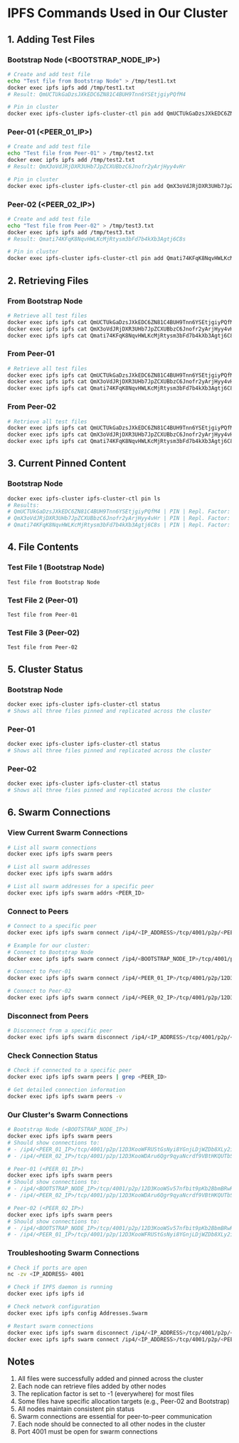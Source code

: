 # IPFS Commands Used in Our Cluster

## 1. Adding Test Files

### Bootstrap Node (<BOOTSTRAP_NODE_IP>)
```bash
# Create and add test file
echo "Test file from Bootstrap Node" > /tmp/test1.txt
docker exec ipfs ipfs add /tmp/test1.txt
# Result: QmUCTUkGaDzsJXkEDC6ZN81C4BUH9Tnn6YSEtjgiyPQfM4

# Pin in cluster
docker exec ipfs-cluster ipfs-cluster-ctl pin add QmUCTUkGaDzsJXkEDC6ZN81C4BUH9Tnn6YSEtjgiyPQfM4
```

### Peer-01 (<PEER_01_IP>)
```bash
# Create and add test file
echo "Test file from Peer-01" > /tmp/test2.txt
docker exec ipfs ipfs add /tmp/test2.txt
# Result: QmX3oVdJRjDXR3UHb7JpZCXUBbzC6Jnofr2yArjHyy4vHr

# Pin in cluster
docker exec ipfs-cluster ipfs-cluster-ctl pin add QmX3oVdJRjDXR3UHb7JpZCXUBbzC6Jnofr2yArjHyy4vHr
```

### Peer-02 (<PEER_02_IP>)
```bash
# Create and add test file
echo "Test file from Peer-02" > /tmp/test3.txt
docker exec ipfs ipfs add /tmp/test3.txt
# Result: Qmati74KFqK8NqvHWLKcMjRtysm3bFd7b4kXb3Agtj6C8s

# Pin in cluster
docker exec ipfs-cluster ipfs-cluster-ctl pin add Qmati74KFqK8NqvHWLKcMjRtysm3bFd7b4kXb3Agtj6C8s
```

## 2. Retrieving Files

### From Bootstrap Node
```bash
# Retrieve all test files
docker exec ipfs ipfs cat QmUCTUkGaDzsJXkEDC6ZN81C4BUH9Tnn6YSEtjgiyPQfM4
docker exec ipfs ipfs cat QmX3oVdJRjDXR3UHb7JpZCXUBbzC6Jnofr2yArjHyy4vHr
docker exec ipfs ipfs cat Qmati74KFqK8NqvHWLKcMjRtysm3bFd7b4kXb3Agtj6C8s
```

### From Peer-01
```bash
# Retrieve all test files
docker exec ipfs ipfs cat QmUCTUkGaDzsJXkEDC6ZN81C4BUH9Tnn6YSEtjgiyPQfM4
docker exec ipfs ipfs cat QmX3oVdJRjDXR3UHb7JpZCXUBbzC6Jnofr2yArjHyy4vHr
docker exec ipfs ipfs cat Qmati74KFqK8NqvHWLKcMjRtysm3bFd7b4kXb3Agtj6C8s
```

### From Peer-02
```bash
# Retrieve all test files
docker exec ipfs ipfs cat QmUCTUkGaDzsJXkEDC6ZN81C4BUH9Tnn6YSEtjgiyPQfM4
docker exec ipfs ipfs cat QmX3oVdJRjDXR3UHb7JpZCXUBbzC6Jnofr2yArjHyy4vHr
docker exec ipfs ipfs cat Qmati74KFqK8NqvHWLKcMjRtysm3bFd7b4kXb3Agtj6C8s
```

## 3. Current Pinned Content

### Bootstrap Node
```bash
docker exec ipfs-cluster ipfs-cluster-ctl pin ls
# Results:
# QmUCTUkGaDzsJXkEDC6ZN81C4BUH9Tnn6YSEtjgiyPQfM4 | PIN | Repl. Factor: -1 | Allocations: [everywhere]
# QmX3oVdJRjDXR3UHb7JpZCXUBbzC6Jnofr2yArjHyy4vHr | PIN | Repl. Factor: -1 | Allocations: [everywhere]
# Qmati74KFqK8NqvHWLKcMjRtysm3bFd7b4kXb3Agtj6C8s | PIN | Repl. Factor: 2--2 | Allocations: [12D3KooWDAru6Qgr9qyaNcrdf9VBtHKQUTbSRtdaWSimMtENZYqT 12D3KooWSv57nfbit9pKb2BbmBRwRsWTnaHc4rk1NccuC1QBMGAT]
```

## 4. File Contents

### Test File 1 (Bootstrap Node)
```
Test file from Bootstrap Node
```

### Test File 2 (Peer-01)
```
Test file from Peer-01
```

### Test File 3 (Peer-02)
```
Test file from Peer-02
```

## 5. Cluster Status

### Bootstrap Node
```bash
docker exec ipfs-cluster ipfs-cluster-ctl status
# Shows all three files pinned and replicated across the cluster
```

### Peer-01
```bash
docker exec ipfs-cluster ipfs-cluster-ctl status
# Shows all three files pinned and replicated across the cluster
```

### Peer-02
```bash
docker exec ipfs-cluster ipfs-cluster-ctl status
# Shows all three files pinned and replicated across the cluster
```

## 6. Swarm Connections

### View Current Swarm Connections
```bash
# List all swarm connections
docker exec ipfs ipfs swarm peers

# List all swarm addresses
docker exec ipfs ipfs swarm addrs

# List all swarm addresses for a specific peer
docker exec ipfs ipfs swarm addrs <PEER_ID>
```

### Connect to Peers
```bash
# Connect to a specific peer
docker exec ipfs ipfs swarm connect /ip4/<IP_ADDRESS>/tcp/4001/p2p/<PEER_ID>

# Example for our cluster:
# Connect to Bootstrap Node
docker exec ipfs ipfs swarm connect /ip4/<BOOTSTRAP_NODE_IP>/tcp/4001/p2p/12D3KooWSv57nfbit9pKb2BbmBRwRsWTnaHc4rk1NccuC1QBMGAT

# Connect to Peer-01
docker exec ipfs ipfs swarm connect /ip4/<PEER_01_IP>/tcp/4001/p2p/12D3KooWFRUStGsNyi8YGnjLDjWZDb8XLy2iz3HnhvozFobdDtPJ

# Connect to Peer-02
docker exec ipfs ipfs swarm connect /ip4/<PEER_02_IP>/tcp/4001/p2p/12D3KooWDAru6Qgr9qyaNcrdf9VBtHKQUTbSRtdaWSimMtENZYqT
```

### Disconnect from Peers
```bash
# Disconnect from a specific peer
docker exec ipfs ipfs swarm disconnect /ip4/<IP_ADDRESS>/tcp/4001/p2p/<PEER_ID>
```

### Check Connection Status
```bash
# Check if connected to a specific peer
docker exec ipfs ipfs swarm peers | grep <PEER_ID>

# Get detailed connection information
docker exec ipfs ipfs swarm peers -v
```

### Our Cluster's Swarm Connections
```bash
# Bootstrap Node (<BOOTSTRAP_NODE_IP>)
docker exec ipfs ipfs swarm peers
# Should show connections to:
# - /ip4/<PEER_01_IP>/tcp/4001/p2p/12D3KooWFRUStGsNyi8YGnjLDjWZDb8XLy2iz3HnhvozFobdDtPJ
# - /ip4/<PEER_02_IP>/tcp/4001/p2p/12D3KooWDAru6Qgr9qyaNcrdf9VBtHKQUTbSRtdaWSimMtENZYqT

# Peer-01 (<PEER_01_IP>)
docker exec ipfs ipfs swarm peers
# Should show connections to:
# - /ip4/<BOOTSTRAP_NODE_IP>/tcp/4001/p2p/12D3KooWSv57nfbit9pKb2BbmBRwRsWTnaHc4rk1NccuC1QBMGAT
# - /ip4/<PEER_02_IP>/tcp/4001/p2p/12D3KooWDAru6Qgr9qyaNcrdf9VBtHKQUTbSRtdaWSimMtENZYqT

# Peer-02 (<PEER_02_IP>)
docker exec ipfs ipfs swarm peers
# Should show connections to:
# - /ip4/<BOOTSTRAP_NODE_IP>/tcp/4001/p2p/12D3KooWSv57nfbit9pKb2BbmBRwRsWTnaHc4rk1NccuC1QBMGAT
# - /ip4/<PEER_01_IP>/tcp/4001/p2p/12D3KooWFRUStGsNyi8YGnjLDjWZDb8XLy2iz3HnhvozFobdDtPJ
```

### Troubleshooting Swarm Connections
```bash
# Check if ports are open
nc -zv <IP_ADDRESS> 4001

# Check if IPFS daemon is running
docker exec ipfs ipfs id

# Check network configuration
docker exec ipfs ipfs config Addresses.Swarm

# Restart swarm connections
docker exec ipfs ipfs swarm disconnect /ip4/<IP_ADDRESS>/tcp/4001/p2p/<PEER_ID>
docker exec ipfs ipfs swarm connect /ip4/<IP_ADDRESS>/tcp/4001/p2p/<PEER_ID>
```

## Notes
1. All files were successfully added and pinned across the cluster
2. Each node can retrieve files added by other nodes
3. The replication factor is set to -1 (everywhere) for most files
4. Some files have specific allocation targets (e.g., Peer-02 and Bootstrap)
5. All nodes maintain consistent pin status
6. Swarm connections are essential for peer-to-peer communication
7. Each node should be connected to all other nodes in the cluster
8. Port 4001 must be open for swarm connections 